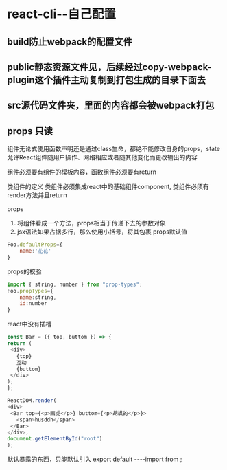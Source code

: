 # react-cli--自己配置
## build防止webpack的配置文件

## public静态资源文件见，后续经过copy-webpack-plugin这个插件主动复制到打包生成的目录下面去

## src源代码文件夹，里面的内容都会被webpack打包



## props 只读
   组件无论式使用函数声明还是通过class生命，都绝不能修改自身的props，state允许React组件随用户操作、网络相应或者随其他变化而更改输出的内容

   组件必须要有组件的模板内容，函数组件必须要有return

   类组件的定义
   类组件必须集成react中的基础组件component, 类组件必须有render方法并且return


   props 
   1. 将组件看成一个方法，props相当于传递下去的参数对象
   2. jsx语法如果占据多行，那么使用小括号，将其包裹
   props默认值

   ```js
   Foo.defaultProps={
       name:'花花'
   }
   ```
   props的校验
   ```js
   import { string, number } from "prop-types";
   Foo.propTypes={
       name:string,
       id:number
   }
   ```

   react中没有插槽
   ```js
   const Bar = ({ top, buttom }) => {
  return (
    <div>
      {top}
      互动
      {buttom}
    </div>
  );
};

ReactDOM.render(
  <div>
    <Bar top={<p>画虎</p>} buttom={<p>胡飒的</p>}>
      <span>husddh</span>
    </Bar>
  </div>,
  document.getElementById("root")
);
```
默认暴露的东西，只能默认引入  export default ----import from ;